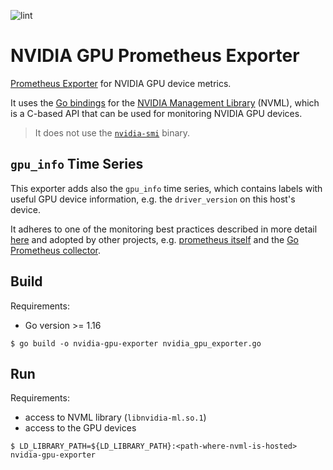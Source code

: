 ![lint](https://github.com/smgglrs/nvidia-gpu-exporter/actions/workflows/lint.yaml/badge.svg)

# NVIDIA GPU Prometheus Exporter

[Prometheus Exporter](https://prometheus.io/docs/instrumenting/exporters/) for NVIDIA GPU device
metrics.

It uses the [Go bindings](https://github.com/NVIDIA/go-nvml) for the
[NVIDIA Management Library](https://developer.nvidia.com/nvidia-management-library-nvml) (NVML),
which is a C-based API that can be used for monitoring NVIDIA GPU devices.

> It does not use the [`nvidia-smi`](https://developer.nvidia.com/nvidia-system-management-interface) binary.

## `gpu_info` Time Series

This exporter adds also the `gpu_info` time series, which contains labels with useful GPU device
information, e.g. the `driver_version` on this host's device.

It adheres to one of the monitoring best practices described in more detail [here](https://www.robustperception.io/exposing-the-software-version-to-prometheus)
and adopted by other projects, e.g. [prometheus itself](https://github.com/prometheus/common/blob/main/version/info.go#L38)
and the [Go Prometheus collector](https://github.com/prometheus/client_golang/blob/main/prometheus/go_collector.go#L230).

## Build

Requirements:
- Go version >= 1.16

```shell
$ go build -o nvidia-gpu-exporter nvidia_gpu_exporter.go
```

## Run

Requirements:
- access to NVML library (`libnvidia-ml.so.1`)
- access to the GPU devices

```shell
$ LD_LIBRARY_PATH=${LD_LIBRARY_PATH}:<path-where-nvml-is-hosted> nvidia-gpu-exporter
```
